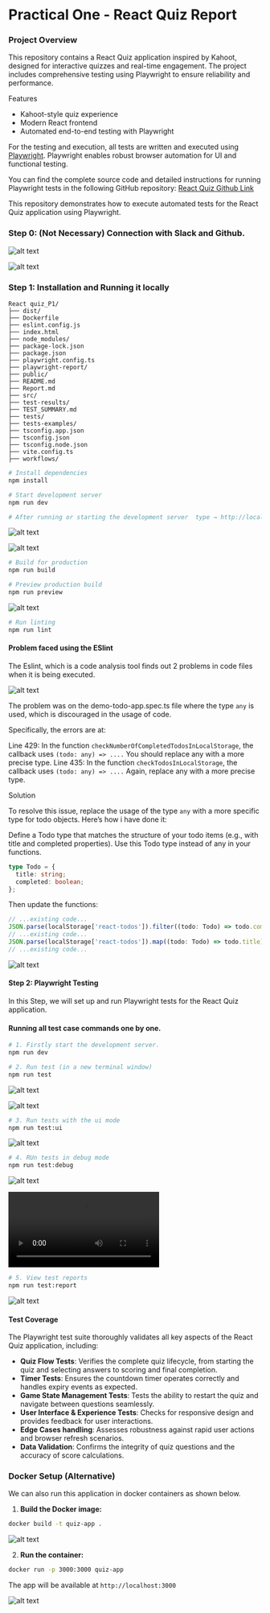 # Practical One - React Quiz Report 

### Project Overview

This repository contains a React Quiz application inspired by Kahoot, designed for interactive quizzes and real-time engagement. The project includes comprehensive testing using Playwright to ensure reliability and performance.

Features
- Kahoot-style quiz experience
- Modern React frontend
- Automated end-to-end testing with Playwright

For the testing and execution, all tests are written and executed using [Playwright](https://playwright.dev/). Playwright enables robust browser automation for UI and functional testing.

You can find the complete source code and detailed instructions for running Playwright tests in the following GitHub repository: 
[React Quiz Github Link](https://github.com/Wangpos/Reactquize_P1.git)

This repository demonstrates how to execute automated tests for the React Quiz application using Playwright.

### Step 0: (Not Necessary) Connection with Slack and Github. 

![alt text](<reactqiz images /slcak1.png>)

![alt text](<reactqiz images /slack2.png>)

### Step 1: Installation and Running it locally 

```Folder Structure
React quiz_P1/
├── dist/
├── Dockerfile
├── eslint.config.js
├── index.html
├── node_modules/
├── package-lock.json
├── package.json
├── playwright.config.ts
├── playwright-report/
├── public/
├── README.md
├── Report.md
├── src/
├── test-results/
├── TEST_SUMMARY.md
├── tests/
├── tests-examples/
├── tsconfig.app.json
├── tsconfig.json
├── tsconfig.node.json
├── vite.config.ts
├── workflows/
```

```bash
# Install dependencies
npm install

# Start development server
npm run dev                    

# After running or starting the development server  type → http://localhost:5173 on your browser.
```

![alt text](<reactqiz images /running locally .png>)

![alt text](<reactqiz images /output of the localhost.png>)

```bash
# Build for production 
npm run build

# Preview production build
npm run preview
```

![alt text](<reactqiz images /output preview .png>)

```bash
# Run linting
npm run lint
```

#### Problem faced using the ESlint

The Eslint, which is a code analysis tool finds out 2 problems in code files when it is being executed.

![alt text](<reactqiz images /issues and solution with the eslint .png>)

The problem was on the demo-todo-app.spec.ts file where the type `any` is used, which is discouraged in the usage of code.

Specifically, the errors are at:

Line 429: In the function
`checkNumberOfCompletedTodosInLocalStorage`, the callback uses `(todo: any) => ....` You should replace any with a more precise type.
Line 435: In the function `checkTodosInLocalStorage`, the callback uses `(todo: any) => ....` Again, replace any with a more precise type.

Solution

To resolve this issue, replace the usage of the type `any` with a more specific type for todo objects. Here’s how i have done it:

Define a Todo type that matches the structure of your todo items (e.g., with title and completed properties).
Use this Todo type instead of any in your functions.

```typescript
type Todo = {
  title: string;
  completed: boolean;
};
```

Then update the functions: 

```typescript
// ...existing code...
JSON.parse(localStorage['react-todos']).filter((todo: Todo) => todo.completed).length === e;
// ...existing code...
JSON.parse(localStorage['react-todos']).map((todo: Todo) => todo.title).includes(t);
// ...existing code...
```

![alt text](<reactqiz images /issues and solution with the eslint  copy.png>)

#### Step 2: Playwright Testing 

In this Step, we will set up and run Playwright tests for the React Quiz application.

#### Running all test case commands one by one.
```bash
# 1. Firstly start the development server. 
npm run dev 

# 2. Run test (in a new terminal window)
npm run test
```
![alt text](<reactqiz images /test using playwrite .png>)

![alt text](<reactqiz images /output of the playwrite .png>)

```bash
# 3. Run tests with the ui mode
npm run test:ui
```
![alt text](<reactqiz images /playwrite ui test .png>)


```bash
# 4. RUn tests in debug mode 
npm run test:debug
```

![alt text](<reactqiz images /test debug .png>)

<video controls src="reactqiz images /debug output .mov" title="Title"></video>

```bash
# 5. View test reports 
npm run test:report
```
![alt text](<reactqiz images /test report .png>)

#### Test Coverage

The Playwright test suite thoroughly validates all key aspects of the React Quiz application, including:

- **Quiz Flow Tests**: Verifies the complete quiz lifecycle, from starting the quiz and selecting answers to scoring and final completion.
- **Timer Tests**: Ensures the countdown timer operates correctly and handles expiry events as expected.
- **Game State Management Tests**: Tests the ability to restart the quiz and navigate between questions seamlessly.
- **User Interface & Experience Tests**: Checks for responsive design and provides feedback for user interactions.
- **Edge Cases handling**: Assesses robustness against rapid user actions and browser refresh scenarios.
- **Data Validation**: Confirms the integrity of quiz questions and the accuracy of score calculations.

### Docker Setup (Alternative)

We can also run this application in docker containers as shown below.

1. **Build the Docker image:**

```bash
docker build -t quiz-app .
```
![alt text](<reactqiz images /docker build .png>)

2. **Run the container:**

```bash
docker run -p 3000:3000 quiz-app
```
The app will be available at `http://localhost:3000`

![alt text](<reactqiz images /localhost output .png>)





